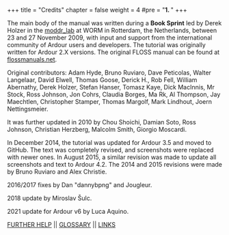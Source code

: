 +++
title = "Credits"
chapter = false
weight = 4
#pre = "<b>1. </b>"
+++

The main body of the manual was written during a **Book Sprint** led by Derek
Holzer in the [moddr_lab](http://moddr.net "moddr_lab @ WORM, Rotterdam") at
WORM in Rotterdam, the Netherlands, between 23 and 27 November 2009, with input 
and support from the international community of Ardour users and developers. 
The tutorial was originally written for Ardour 2.X versions. The original FLOSS
manual can be found at [flossmanuals.net](http://archive.flossmanuals.net/ardour/index.html).

Original contributors: Adam Hyde, Bruno Ruviaro, Dave Peticolas, Walter 
Langelaar, David Elwell, Thomas Goose, Derick H., Rob Fell, William Abernathy, 
Derek Holzer, Stefan Hanser, Tomasz Kaye, Dick MacInnis, Mr Stock, Ross Johnson, 
Jon Cohrs, Claudia Borges, Ma Rk, Al Thompson, Jay Maechtlen, Christopher
Stamper, Thomas Margolf, Mark Lindhout, Joern Nettingsmeier.

It was further updated in 2010 by Chou Shoichi, Damian Soto, Ross Johnson, 
Christian Herzberg, Malcolm Smith, Giorgio Moscardi.

In December 2014, the tutorial was updated for Ardour 3.5 and moved to GitHub.
The text was completely revised, and screenshots were replaced with newer ones. 
In August 2015, a similar revision was made to update all screenshots and text 
to Ardour 4.2. The 2014 and 2015 revisions were made by Bruno Ruviaro and Alex 
Christie.

2016/2017 fixes by Dan "dannybpng" and Jougleur.

2018 update by Miroslav Šulc.

2021 update for Ardour v6 by Luca Aquino.

<!-- 2022 update for Ardour v7 by Alexandre Prokoudine. -->

[FURTHER HELP](../further-help)   ||
[GLOSSARY](../glossary)   ||
[LINKS](../links)



